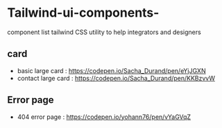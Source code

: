 # Tailwind-ui-components-
component list tailwind CSS utility to help integrators and designers

## card 
- basic large card : https://codepen.io/Sacha_Durand/pen/eYjJGXN
- contact large card : https://codepen.io/Sacha_Durand/pen/KKBzvvW

## Error page 
- 404 error page : https://codepen.io/yohann76/pen/vYaGVqZ
